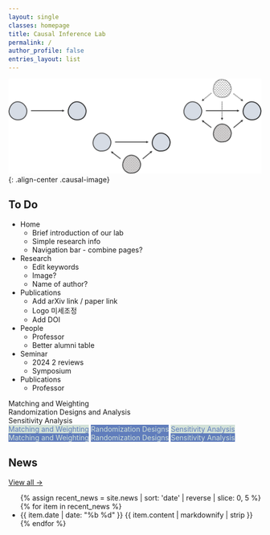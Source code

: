 ```yaml
---
layout: single
classes: homepage
title: Causal Inference Lab
permalink: /
author_profile: false
entries_layout: list
---
```


![Causal](/assets/images/causal.png){: .align-center .causal-image}




## To Do

* Home
  * Brief introduction of our lab
  * Simple research info
  * Navigation bar - combine pages?
* Research
  * Edit keywords
  * Image?
  * Name of author?
* Publications
  * Add arXiv link / paper link
  * Logo 미세조정
  * Add DOI
* People
  * Professor
  * Better alumni table
* Seminar
  * 2024 2 reviews
  * Symposium
* Publications
  * Professor


<div class="topics-grid">
  <div class="topic-card">Matching and Weighting</div>
  <div class="topic-card">Randomization Designs and Analysis</div>
  <div class="topic-card">Sensitivity Analysis</div>
</div>


<div class="topics-tags">
  <span class="tag" style="background:#D2E1D8; color:#607DBC;">Matching and Weighting</span>
  <span class="tag" style="background:#607DBC; color:#D2E1D8;">Randomization Designs</span>
  <span class="tag" style="background:#D2E1D8; color:#607DBC;">Sensitivity Analysis</span>
</div>


<div class="topics-tags">
  <span class="tag" style="background:#607DBC; color:#D2E1D8;">Matching and Weighting</span>
  <span class="tag" style="background:#607DBC; color:#D2E1D8;">Randomization Designs</span>
  <span class="tag" style="background:#607DBC; color:#D2E1D8;">Sensitivity Analysis</span>
</div>


<div class="home-news">
  <div class="home-news-left">
    <h2>News</h2>
    <a class="home-news-more" href="{{ '/news/' | relative_url }}">View all →</a>
  </div>

  <div class="home-news-right">
    <ul class="news-list">
      {% assign recent_news = site.news | sort: 'date' | reverse | slice: 0, 5 %}
      {% for item in recent_news %}
        <li class="news-row">
          <span class="news-date">{{ item.date | date: "%b %d" }}</span>
          <span class="news-entry">{{ item.content | markdownify | strip }}</span>
        </li>
      {% endfor %}
    </ul>
  </div>
</div>

